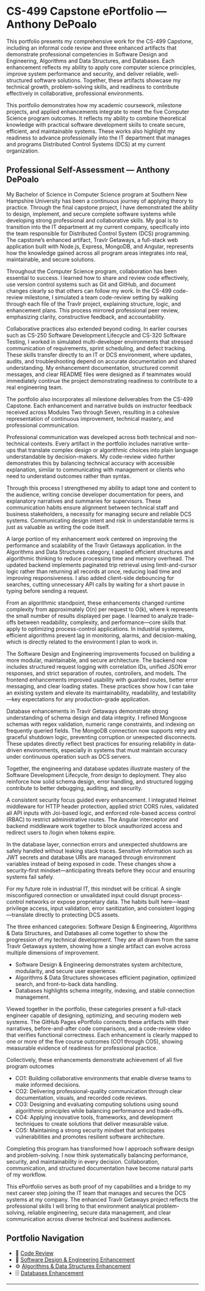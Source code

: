 # CS-499 Capstone ePortfolio — Anthony DePoalo 

This portfolio presents my comprehensive work for the CS-499 Capstone, including an informal code review and three enhanced artifacts that demonstrate professional competencies in Software Design and Engineering, Algorithms and Data Structures, and Databases. Each enhancement reflects my ability to apply core computer science principles, improve system performance and security, and deliver reliable, well-structured software solutions. Together, these artifacts showcase my technical growth, problem-solving skills, and readiness to contribute effectively in collaborative, professional environments.

This portfolio demonstrates how my academic coursework, milestone projects, and applied enhancements integrate to meet the five Computer Science program outcomes. It reflects my ability to combine theoretical knowledge with practical software development skills to create secure, efficient, and maintainable systems. These works also highlight my readiness to advance professionally into the IT department that manages and programs Distributed Control Systems (DCS) at my current organization.

## Professional Self-Assessment — Anthony DePoalo 

  My Bachelor of Science in Computer Science program at Southern New Hampshire University has been a continuous journey of applying theory to practice. Through the final capstone project, I have demonstrated the ability to design, implement, and secure complete software systems while developing strong professional and collaborative skills. My goal is to transition into the IT department at my current company, specifically into the team responsible for Distributed Control System (DCS) programming. The capstone’s enhanced artifact, Travlr Getaways, a full-stack web application built with Node.js, Express, MongoDB, and Angular, represents how the knowledge gained across all program areas integrates into real, maintainable, and secure solutions. 

  Throughout the Computer Science program, collaboration has been essential to success. I learned how to share and review code effectively, use version control systems such as Git and GitHub, and document changes clearly so that others can follow my work. In the CS-499 code-review milestone, I simulated a team code-review setting by walking through each file of the Travlr project, explaining structure, logic, and enhancement plans. This process mirrored professional peer review, emphasizing clarity, constructive feedback, and accountability. 

  Collaborative practices also extended beyond coding. In earlier courses such as CS-250 Software Development Lifecycle and CS-320 Software Testing, I worked in simulated multi-developer environments that stressed communication of requirements, sprint scheduling, and defect tracking. These skills transfer directly to an IT or DCS environment, where updates, audits, and troubleshooting depend on accurate documentation and shared understanding. My enhancement documentation, structured commit messages, and clear README files were designed as if teammates would immediately continue the project demonstrating readiness to contribute to a real engineering team.

  The portfolio also incorporates all milestone deliverables from the CS-499 Capstone. Each enhancement and narrative builds on instructor feedback received across Modules Two through Seven, resulting in a cohesive representation of continuous improvement, technical mastery, and professional communication.

  Professional communication was developed across both technical and non-technical contexts. Every artifact in the portfolio includes narrative write-ups that translate complex design or algorithmic choices into plain language understandable by decision-makers. My code-review video further demonstrates this by balancing technical accuracy with accessible explanation, similar to communicating with management or clients who need to understand outcomes rather than syntax. 
    
  Through this process I strengthened my ability to adapt tone and content to the audience, writing concise developer documentation for peers, and explanatory narratives and summaries for supervisors. These communication habits ensure alignment between technical staff and business stakeholders, a necessity for managing secure and reliable DCS systems. Communicating design intent and risk in understandable terms is just as valuable as writing the code itself.

  A large portion of my enhancement work centered on improving the performance and scalability of the Travlr Getaways application. In the Algorithms and Data Structures category, I applied efficient structures and algorithmic thinking to reduce processing time and memory overhead. The updated backend implements paginated trip retrieval using limit-and-cursor logic rather than returning all records at once, reducing load time and improving responsiveness. I also added client-side debouncing for searches, cutting unnecessary API calls by waiting for a short pause in typing before sending a request. 
  
  From an algorithmic standpoint, these enhancements changed runtime complexity from approximately O(n) per request to O(k), where k represents the small number of results displayed per page. I learned to analyze trade-offs between readability, complexity, and performance—core skills that apply to optimizing process-control applications. In industrial systems, efficient algorithms prevent lag in monitoring, alarms, and decision-making, which is directly related to the environment I plan to work in.

  The Software Design and Engineering improvements focused on building a more modular, maintainable, and secure architecture. The backend now includes structured request logging with correlation IDs, unified JSON error responses, and strict separation of routes, controllers, and models. The frontend enhancements improved usability with guarded routes, better error messaging, and clear loading states. These practices show how I can take an existing system and elevate its maintainability, readability, and testability—key expectations for any production-grade application. 
  
  Database enhancements in Travlr Getaways demonstrate strong understanding of schema design and data integrity. I refined Mongoose schemas with regex validation, numeric range constraints, and indexing on frequently queried fields. The MongoDB connection now supports retry and graceful shutdown logic, preventing corruption or unexpected disconnects. These updates directly reflect best practices for ensuring reliability in data-driven environments, especially in systems that must maintain accuracy under continuous operation such as DCS servers. 
  
  Together, the engineering and database updates illustrate mastery of the Software Development Lifecycle, from design to deployment. They also reinforce how solid schema design, error handling, and structured logging contribute to better debugging, auditing, and security.

  A consistent security focus guided every enhancement. I integrated Helmet middleware for HTTP header protection, applied strict CORS rules, validated all API inputs with Joi-based logic, and enforced role-based access control (RBAC) to restrict administrative routes. The Angular interceptor and backend middleware work together to block unauthorized access and redirect users to /login when tokens expire. 
  
  In the database layer, connection errors and unexpected shutdowns are safely handled without leaking stack traces. Sensitive information such as JWT secrets and database URIs are managed through environment variables instead of being exposed in code. These changes show a security-first mindset—anticipating threats before they occur and ensuring systems fail safely. 
  
  For my future role in industrial IT, this mindset will be critical. A single misconfigured connection or unvalidated input could disrupt process-control networks or expose proprietary data. The habits built here—least privilege access, input validation, error sanitization, and consistent logging—translate directly to protecting DCS assets.

  The three enhanced categories: Software Design & Engineering, Algorithms & Data Structures, and Databases all come together to show the progression of my technical development. They are all drawn from the same Travlr Getaways system, showing how a single artifact can evolve across multiple dimensions of improvement. 
  
  - Software Design & Engineering demonstrates system architecture, modularity, and secure user experience.
  - Algorithms & Data Structures showcases efficient pagination, optimized search, and front-to-back data handling.
  - Databases highlights schema integrity, indexing, and stable connection management.

  Viewed together in the portfolio, these categories present a full-stack engineer capable of designing, optimizing, and securing modern web systems. The GitHub Pages ePortfolio connects these artifacts with their narratives, before-and-after code comparisons, and a code-review video that verifies functional correctness. Each enhancement is clearly mapped to one or more of the five course outcomes (CO1 through CO5), showing measurable evidence of readiness for professional practice.

  Collectively, these enhancements demonstrate achievement of all five program outcomes
  - CO1: Building collaborative environments that enable diverse teams to make informed decisions.
  - CO2: Delivering professional-quality communication through clear documentation, visuals, and recorded code reviews.
  - CO3: Designing and evaluating computing solutions using sound algorithmic principles while balancing performance and trade-offs.
  - CO4: Applying innovative tools, frameworks, and development techniques to create solutions that deliver measurable value.
  - CO5: Maintaining a strong security mindset that anticipates vulnerabilities and promotes resilient software architecture.

  Completing this program has transformed how I approach software design and problem-solving. I now think systematically balancing performance, security, and maintainability in every decision. Collaboration, communication, and structured documentation have become natural parts of my workflow. 
    
  This ePortfolio serves as both proof of my capabilities and a bridge to my next career step joining the IT team that manages and secures the DCS systems at my company. The enhanced Travlr Getaways project reflects the professional skills I will bring to that environment analytical problem-solving, reliable engineering, secure data management, and clear communication across diverse technical and business audiences.

## Portfolio Navigation 
- 🎥 [Code Review](code-review/README.md) 
- 🧩 [Software Design & Engineering Enhancement](artifacts/software-design/README.md) 
- ⚙️ [Algorithms & Data Structures Enhancement](artifacts/algorithms/README.md) 
- 🗄️ [Databases Enhancement](artifacts/databases/README.md) 

---
